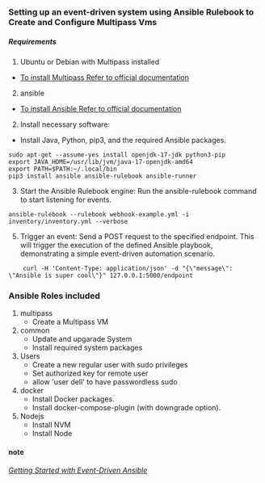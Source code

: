 ### Setting up an event-driven system using Ansible Rulebook to Create and Configure Multipass Vms

##### Requirements

1. Ubuntu or Debian  with  Multipass installed
-  [To install Multipass Refer to official documentation](https://canonical.com/multipass/install)

2. ansible
-  [To install Ansible Refer to official documentation](https://docs.ansible.com/ansible/latest/installation_guide/intro_installation.html)


2. Install necessary software:
- Install Java, Python, pip3, and the required Ansible packages.

``` shell
sudo apt-get --assume-yes install openjdk-17-jdk python3-pip
export JAVA_HOME=/usr/lib/jvm/java-17-openjdk-amd64
export PATH=$PATH:~/.local/bin
pip3 install ansible ansible-rulebook ansible-runner

```
3. Start the Ansible Rulebook engine: Run the ansible-rulebook command to start listening for events.

``` shell
ansible-rulebook --rulebook webhook-example.yml -i inventory/inventory.yml --verbose

```

5. Trigger an event: Send a POST request to the specified endpoint.
This will trigger the execution of the defined Ansible playbook, demonstrating a simple event-driven automation scenario.


``` shell
	curl -H 'Content-Type: application/json' -d "{\"message\": \"Ansible is super cool\"}" 127.0.0.1:5000/endpoint
```
 ### Ansible Roles included


1. multipass  
      - Create a Multipass VM	 
2. common 
      - Update and upgarade System  
      - Install required system packages	
3. Users
      - Create a new regular user with sudo privileges	
      - Set authorized key for remote user	
      - allow 'user dell' to have passwordless sudo	
4. docker
      - Install Docker packages.	
      - Install docker-compose-plugin (with downgrade option).
5. Nodejs
      - Install NVM
      - Install Node 

#### note
###### [Getting Started with Event-Driven Ansible](https://www.redhat.com/en/technologies/management/ansible/trial?sc_cid=7013a000002w14FAAQ&gad_source=1&gclid=CjwKCAiApsm7BhBZEiwAvIu2X-PGQiSFMisp1sLDhVg4b_0aXsaGnVSlV_uEOtLSB61itGlKp_IVexoCeaAQAvD_BwE&gclsrc=aw.ds)